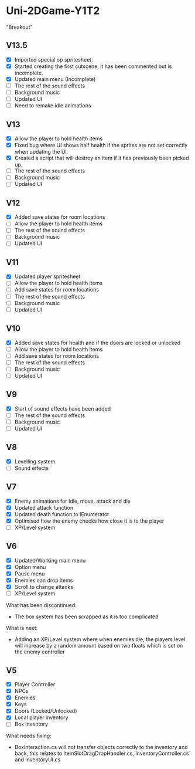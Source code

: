 # Uni-2DGame-Y1T2
"Breakout"

<!-- ROADMAP -->
## V13.5

- [x] Imported special op spritesheet.
- [x] Started creating the first cutscene, it has been commented but is incomplete.
- [x] Updated main menu (Incomplete)
- [ ] The rest of the sound effects
- [ ] Background music
- [ ] Updated UI
- [ ] Need to remake idle animations

## V13

- [x] Allow the player to hold health items
- [x] Fixed bug where UI shows half health if the sprites are not set correctly when updating the UI.
- [x] Created a script that will destroy an item if it has previously been picked up.
- [ ] The rest of the sound effects
- [ ] Background music
- [ ] Updated UI

## V12

- [x] Added save states for room locations
- [ ] Allow the player to hold health items
- [ ] The rest of the sound effects
- [ ] Background music
- [ ] Updated UI

## V11

- [x] Updated player spritesheet
- [ ] Allow the player to hold health items
- [ ] Add save states for room locations
- [ ] The rest of the sound effects
- [ ] Background music
- [ ] Updated UI

## V10

- [x] Added save states for health and if the doors are locked or unlocked
- [ ] Allow the player to hold health items
- [ ] Add save states for room locations
- [ ] The rest of the sound effects
- [ ] Background music
- [ ] Updated UI

## V9

- [x] Start of sound effects have been added
- [ ] The rest of the sound effects
- [ ] Background music
- [ ] Updated UI

## V8

- [x] Levelling system
- [ ] Sound effects

## V7

- [x] Enemy animations for Idle, move, attack and die
- [x] Updated attack function
- [x] Updated death function to IEnumerator
- [x] Optimised how the enemy checks how close it is to the player
- [ ] XP/Level system

## V6

- [x] Updated/Working main menu
- [x] Option menu
- [x] Pause menu
- [x] Enemies can drop items
- [x] Scroll to change attacks
- [ ] XP/Level system

What has been discontinued:
* The box system has been scrapped as it is too complicated

What is next:
* Adding an XP/Level system where when enemies die, the players level will increase by a random amount based on two floats which is set on the enemy controller

## V5

- [x] Player Controller
- [x] NPCs
- [x] Enemies
- [x] Keys
- [x] Doors (Locked/Unlocked)
- [x] Local player inventory
- [ ] Box inventory

What needs fixing:
* BoxInteraction.cs will not transfer objects correctly to the inventory and back, this relates to ItemSlotDragDropHandler.cs, InventoryController.cs and InventoryUI.cs